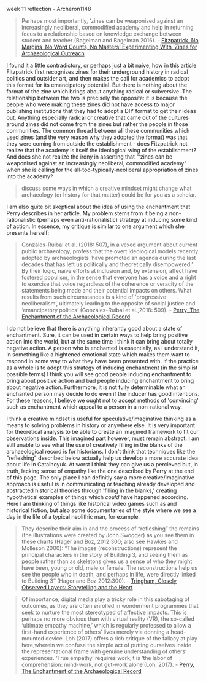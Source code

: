 week 11 reflection - Archeron1148

>Perhaps most importantly, ‘zines can be weaponised against an increasingly neoliberal, commodified academy and help in returning focus to a relationship based on knowledge exchange between student and teacher (Bagelman and Bagelman 2016). - [Fitzpatrick, No Margins, No Word Counts, No Masters! Experimenting With 'Zines for Archaeological Outreach](https://digiarch.netlify.app/data/fitzpatrick-zines.pdf)

I found it a little contradictory, or perhaps just a bit naive, how in this article Fitzpatrick first recognizes zines for their underground history in radical politics and outsider art, and then makes the call for academics to adopt this format for its emancipatory potential. But there is nothing about the format of the zine which brings about anything radical or subversive. The relationship between the two is precisely the opposite: it is because the people who were making these zines did not have access to major publishing institutions that they had to adopt a DIY format to get their ideas out. Anything especially radical or creative that came out of the cultures around zines did not come from the zines but rather the people in those communities. The common thread between all these communities which used zines (and the very reason why they adopted the format) was that they were coming from outside the establishment - does Fitzpatrick not realize that the academy is itself the ideological wing of the establishment? And does she not realize the irony in asserting that "‘zines can be weaponised against an increasingly neoliberal, commodified academy" when she is calling for the all-too-typically-neoliberal appropriation of zines into the academy?

>discuss some ways in which a creative mindset might change what archaeology (or history for that matter) could be for you as a scholar. 

I am also quite bit skeptical about the idea of using the enchantment that Perry describes in her article. My problem stems from it being a non-rationalistic (perhaps even anti-rationalistic) strategy at inducing some kind of action. In essence, my critique is similar to one argument which she presents herself:

>Gonzáles-Ruibal et al. (2018: 507), in a vexed argument about current public archaeology, profess that the overt ideological models recently adopted by archaeologists ‘have promoted an agenda during the last decades that has left us politically and theoretically disempowered.’ By their logic, naïve efforts at inclusion and, by extension, affect have fostered populism, in the sense that everyone has a voice and a right to exercise that voice regardless of the coherence or veracity of the statements being made and their potential impacts on others. What results from such circumstances is a kind of ‘progressive neoliberalism’, ultimately leading to the opposite of social justice and ‘emancipatory politics’ (Gonzáles-Ruibal et al.,2018: 509). - [Perry, The Enchantment of the Archaeological Record](https://digiarch.netlify.app/data/Perry2019_Enchantment_AcceptedMS.pdf)

I do not believe that there is anything inherantly good about a state of enchantment. Sure, it can be used in certain ways to help bring positive action into the world, but at the same time I think it can bring about totally negative action. A person who is enchanted is essentially, as I understand it, in something like a hightened emotional state which makes them want to respond in some way to what they have been presented with. If the practice as a whole is to adopt this strategy of inducing enchantment (in the simplist possible terms) I think you will see good people inducing enchantment to bring about positive action and bad people inducing enchantment to bring about negative action. Furthermore, it is not fully determinable what an enchanted person may decide to do even if the inducer has good intentions. For these reasons, I believe we ought not to accept methods of 'convincing' such as enchantment which appeal to a person in a non-rational way.

I think a creative mindset is useful for speculative/imaginative thinking as a means to solving problems in history or anywhere else. It is very important for theoretical analysis to be able to create an imagined framework to fit our observations inside. This imagined part however, must remain abstract: I am still unable to see what the use of creatively filling in the blanks of the archaeological record is for historians. I don't think that techniques like the "refleshing" described below actually help us develop a more accurate idea about life in Catalhoyuk. At worst I think they can give us a percieved but, in truth, lacking sense of empathy like the one described by Perry at the end of this page. The only place I can definitly say a more creative/imaginative approach is useful is in communicating or teaching already developed and abstracted historical theories through 'filling in the blanks,' creating hypothetical examples of things which *could* have happened according. Here I am thinking of things like historical video games such as and historical fiction, but also some documentaries of the style where we see a day in the life of a typical neolithic man, for example.

>They describe their aim in and the process of “refleshing” the remains (the  illustrations  were  created  by  John  Swogger)  as  you  see  them  in  these  charts  (Hager  and  Boz,  2012:300;  also  see  Hawkes  and  Molleson  2000):  “The  images  (reconstructions) represent the principal characters in the story of Building 3, and seeing them as people rather than as skeletons gives us a sense of who they might have been, young or old, male or female. The reconstructions help us see the people who in death, and perhaps in life, were directly linked to Building 3” (Hager and Boz 2012:300). - [Tringham, Closely Observed Layers: Storytelling and the Heart](https://digiarch.netlify.app/data/tringham-heart.pdf)

>Of importance, digital media play a tricky role in this sabotaging of outcomes, as they are often enrolled in wonderment programmes that seek to nurture the most stereotyped of affective impacts. This is perhaps no more obvious than with virtual reality (VR), the so-called ‘ultimate empathy machine,’ which is regularly professed to allow a first-hand experience of others’ lives merely via donning a head-mounted device. Loh (2017) offers a rich critique of the fallacy at play here,wherein we confuse the simple act of putting ourselves inside the representational frame with genuine understanding of others’ experiences. ‘True empathy’ requires work;it is ‘the labor of comprehension: mind-work, not gut-work alone’(Loh, 2017). - [Perry, The Enchantment of the Archaeological Record](https://digiarch.netlify.app/data/Perry2019_Enchantment_AcceptedMS.pdf)
